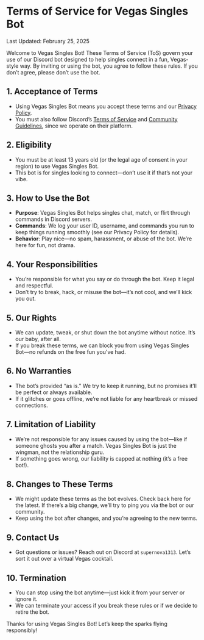 # Terms of Service for Vegas Singles Bot

Last Updated: February 25, 2025

Welcome to Vegas Singles Bot! These Terms of Service (ToS) govern your use of our Discord bot designed to help singles connect in a fun, Vegas-style way. By inviting or using the bot, you agree to follow these rules. If you don’t agree, please don’t use the bot.

## 1. Acceptance of Terms
- Using Vegas Singles Bot means you accept these terms and our [Privacy Policy](https://cjenkinc.github.io/vegas-singles-bot-privacy-policy/).
- You must also follow Discord’s [Terms of Service](https://discord.com/terms) and [Community Guidelines](https://discord.com/guidelines), since we operate on their platform.

## 2. Eligibility
- You must be at least 13 years old (or the legal age of consent in your region) to use Vegas Singles Bot.
- This bot is for singles looking to connect—don’t use it if that’s not your vibe.

## 3. How to Use the Bot
- **Purpose**: Vegas Singles Bot helps singles chat, match, or flirt through commands in Discord servers.
- **Commands**: We log your user ID, username, and commands you run to keep things running smoothly (see our Privacy Policy for details).
- **Behavior**: Play nice—no spam, harassment, or abuse of the bot. We’re here for fun, not drama.

## 4. Your Responsibilities
- You’re responsible for what you say or do through the bot. Keep it legal and respectful.
- Don’t try to break, hack, or misuse the bot—it’s not cool, and we’ll kick you out.

## 5. Our Rights
- We can update, tweak, or shut down the bot anytime without notice. It’s our baby, after all.
- If you break these terms, we can block you from using Vegas Singles Bot—no refunds on the free fun you’ve had.

## 6. No Warranties
- The bot’s provided “as is.” We try to keep it running, but no promises it’ll be perfect or always available.
- If it glitches or goes offline, we’re not liable for any heartbreak or missed connections.

## 7. Limitation of Liability
- We’re not responsible for any issues caused by using the bot—like if someone ghosts you after a match. Vegas Singles Bot is just the wingman, not the relationship guru.
- If something goes wrong, our liability is capped at nothing (it’s a free bot!).

## 8. Changes to These Terms
- We might update these terms as the bot evolves. Check back here for the latest. If there’s a big change, we’ll try to ping you via the bot or our community.
- Keep using the bot after changes, and you’re agreeing to the new terms.

## 9. Contact Us
- Got questions or issues? Reach out on Discord at `supernova1313`. Let’s sort it out over a virtual Vegas cocktail.

## 10. Termination
- You can stop using the bot anytime—just kick it from your server or ignore it.
- We can terminate your access if you break these rules or if we decide to retire the bot.

Thanks for using Vegas Singles Bot! Let’s keep the sparks flying responsibly!
